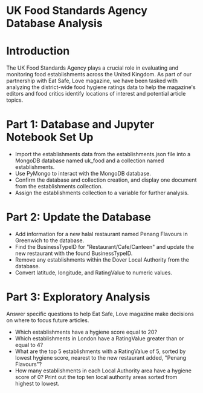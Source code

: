 # UK Food Standards Agency Database Analysis

# Introduction
The UK Food Standards Agency plays a crucial role in evaluating and monitoring food establishments across the United Kingdom. As part of our partnership with Eat Safe, Love magazine, we have been tasked with analyzing the district-wide food hygiene ratings data to help the magazine's editors and food critics identify locations of interest and potential article topics.

# Part 1: Database and Jupyter Notebook Set Up
- Import the establishments data from the establishments.json file into a MongoDB database named uk_food and a collection named establishments.
- Use PyMongo to interact with the MongoDB database.
- Confirm the database and collection creation, and display one document from the establishments collection.
- Assign the establishments collection to a variable for further analysis.

# Part 2: Update the Database
- Add information for a new halal restaurant named Penang Flavours in Greenwich to the database.
- Find the BusinessTypeID for "Restaurant/Cafe/Canteen" and update the new restaurant with the found BusinessTypeID.
- Remove any establishments within the Dover Local Authority from the database.
- Convert latitude, longitude, and RatingValue to numeric values.

# Part 3: Exploratory Analysis
Answer specific questions to help Eat Safe, Love magazine make decisions on where to focus future articles.
- Which establishments have a hygiene score equal to 20?
- Which establishments in London have a RatingValue greater than or equal to 4?
- What are the top 5 establishments with a RatingValue of 5, sorted by lowest hygiene score, nearest to the new restaurant added, "Penang Flavours"?
- How many establishments in each Local Authority area have a hygiene score of 0? Print out the top ten local authority areas sorted from highest to lowest.

